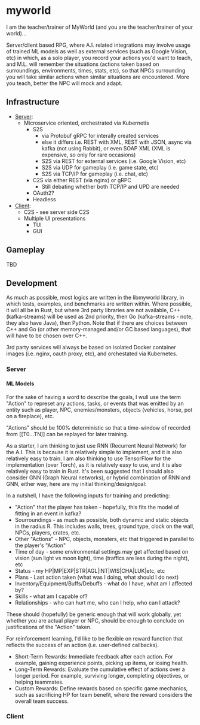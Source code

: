 # myworld

I am the teacher/trainer of MyWorld (and you are the teacher/trainer of your world)...

Server/client based RPG, where A.I. related integrations may involve usage of trained ML models as well as external services (such as Google Vision, etc) in which, as a solo player, you record your actions you'd want to teach, and M.L. will remember the situations (actions taken based on surroundings, environments, times, stats, etc), so that NPCs surrounding you will take similar actions when similar situations are encountered.  More you teach, better the NPC will mock and adapt.

## Infrastructure

- [Server](#server):
  - Microservice oriented, orchestrated via Kubernetis
    - S2S
      - via Protobuf gRPC for interally created services
      - else it differs i.e. REST with XML, REST with JSON, async via kafka (not using Rabbit), or even SOAP XML (XML is expensive, so only for rare occasions)
      - S2S via REST for external services (i.e. Google Vision, etc)
      - S2S via UDP for gameplay (i.e. game state, etc)
      - S2S via TCP/IP for gameplay (i.e. chat, etc)
    - C2S via either REST (via nginx) or gRPC
      - Still debating whether both TCP/IP and UPD are needed
    - OAuth2?
    - Headless
- [Client](#client):
  - C2S - see server side C2S
  - Multiple UI presentations
    - TUI
    - GUI

## Gameplay

TBD

## Development

As much as possible, most logics are written in the libmyworld library, in which tests, examples, and benchmarks are written within.  Where possible, it will all be in Rust, but where 3rd party libraries are not available, C++ (kafka-streams) will be used as 2nd priority, then Go (kafka-streams - note, they also have Java), then Python.  Note that if there are choices between C++ and Go (or other memory-managed and/or GC based languages), that will have to be chosen over C++.

3rd party services will always be based on isolated Docker container images (i.e. nginx, oauth proxy, etc), and orchestated via Kubernetes.

### Server

#### ML Models

For the sake of having a word to describe the goals, I wull use the term "Action" to represet any actions, tasks, or events that was emitted by an entity such as player, NPC, enemies/monsters, objects (vehicles, horse, pot on a fireplace), etc.

"Actions" should be 100% deterministic so that a time-window of recorded from [[T0...TN]] can be replayed for later training.

As a starter, I am thinking to just use RNN (Recurrent Neural Network) for the A.I.  This is because it is relatively simple to implement, and it is also relatively easy to train.  I am also thinking to use TensorFlow for the implementation (over Torch), as it is relatively easy to use, and it is also relatively easy to train in Rust.  It's been suggested that I should also consider GNN (Graph Neural networks), or hybrid combination of RNN and GNN, either way, here are my initial thinking/design/goal:

In a nutshell, I have the following inputs for training and predicting:

- "Action" that the player has taken - hopefully, this fits the model of fitting in an event in kafka?
- Sourroundings - as much as possible, both dynamic and static objects in the radius R.  This includes walls, trees, ground type, clock on the wall, NPCs, players, crates, etc.
- Other "Actions" - NPC, objects, monsters, etc that triggered in parallel to the player's "Action"
- Time of day - some environmental settings may get affected based on vision (sun light vs moon light), time (traffics are less during the night), etc
- Status - my HP|MP|EXP|STR|AGL|INT|WIS|CHA|LUK|etc, etc
- Plans - Last action taken (what was I doing, what should I do next)
- Inventory/Equipment/Buffs/Debuffs - what do I have, what am I affected by?
- Skills - what am I capable of?
- Relationships - who can hurt me, who can I help, who can I attack?

These should (hopefully) be generic enough that will work globally, yet whether you are actual player or NPC, should be enough to  conclude on justifications of the "Action" taken.

For reinforcement learning, I'd like to be flexible on reward function that reflects the success of an action (i.e. user-defined callbacks).

- Short-Term Rewards: Immediate feedback after each action. For example, gaining experience points, picking up items, or losing health.
- Long-Term Rewards: Evaluate the cumulative effect of actions over a longer period. For example, surviving longer, completing objectives, or helping teammates.
- Custom Rewards: Define rewards based on specific game mechanics, such as sacrificing HP for team benefit, where the reward considers the overall team success.



### Client
